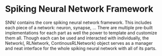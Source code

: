 # Spiking Neural Network Framework

SNN/ contains the core spiking neural network framework. This includes each piece of a network: neuron, synapse, ... There are multiple pre-built implementations for each part as well the power to template and customize them all. Though each can be used and interacted with individually, the Network(, RLNetwork, ContinousRLNetwork) object serves as a manager and neat interface for the whole spiking neural network with all of its parts.

